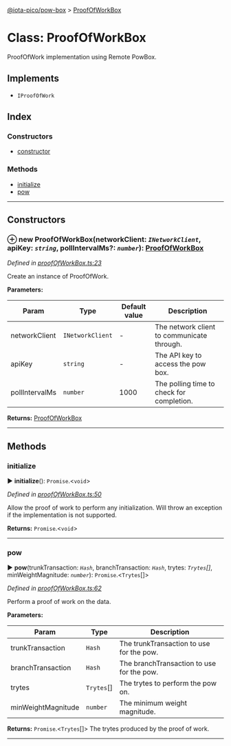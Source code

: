 [@iota-pico/pow-box](../README.md) > [ProofOfWorkBox](../classes/proofofworkbox.md)



# Class: ProofOfWorkBox


ProofOfWork implementation using Remote PowBox.

## Implements

* `IProofOfWork`

## Index

### Constructors

* [constructor](proofofworkbox.md#constructor)


### Methods

* [initialize](proofofworkbox.md#initialize)
* [pow](proofofworkbox.md#pow)



---
## Constructors
<a id="constructor"></a>


### ⊕ **new ProofOfWorkBox**(networkClient: *`INetworkClient`*, apiKey: *`string`*, pollIntervalMs?: *`number`*): [ProofOfWorkBox](proofofworkbox.md)


*Defined in [proofOfWorkBox.ts:23](https://github.com/iotaeco/iota-pico-pow-box/blob/b2cf5d7/src/proofOfWorkBox.ts#L23)*



Create an instance of ProofOfWork.


**Parameters:**

| Param | Type | Default value | Description |
| ------ | ------ | ------ | ------ |
| networkClient | `INetworkClient`  | - |   The network client to communicate through. |
| apiKey | `string`  | - |   The API key to access the pow box. |
| pollIntervalMs | `number`  | 1000 |   The polling time to check for completion. |





**Returns:** [ProofOfWorkBox](proofofworkbox.md)

---


## Methods
<a id="initialize"></a>

###  initialize

► **initialize**(): `Promise`.<`void`>



*Defined in [proofOfWorkBox.ts:50](https://github.com/iotaeco/iota-pico-pow-box/blob/b2cf5d7/src/proofOfWorkBox.ts#L50)*



Allow the proof of work to perform any initialization. Will throw an exception if the implementation is not supported.




**Returns:** `Promise`.<`void`>





___

<a id="pow"></a>

###  pow

► **pow**(trunkTransaction: *`Hash`*, branchTransaction: *`Hash`*, trytes: *`Trytes`[]*, minWeightMagnitude: *`number`*): `Promise`.<`Trytes`[]>



*Defined in [proofOfWorkBox.ts:62](https://github.com/iotaeco/iota-pico-pow-box/blob/b2cf5d7/src/proofOfWorkBox.ts#L62)*



Perform a proof of work on the data.


**Parameters:**

| Param | Type | Description |
| ------ | ------ | ------ |
| trunkTransaction | `Hash`   |  The trunkTransaction to use for the pow. |
| branchTransaction | `Hash`   |  The branchTransaction to use for the pow. |
| trytes | `Trytes`[]   |  The trytes to perform the pow on. |
| minWeightMagnitude | `number`   |  The minimum weight magnitude. |





**Returns:** `Promise`.<`Trytes`[]>
The trytes produced by the proof of work.






___



